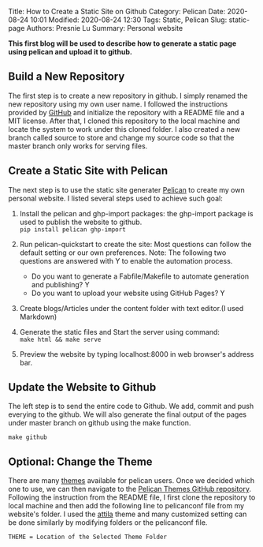 Title: How to Create a Static Site on Github
Category: Pelican
Date: 2020-08-24 10:01
Modified: 2020-08-24 12:30
Tags: Static, Pelican
Slug: static-page
Authors: Presnie Lu
Summary: Personal website


**This first blog will be used to describe how to generate a static page using pelican and upload it to github.**

## Build a New Repository
The first step is to create a new repository in github. I simply renamed the new repository using my own user name. I followed the instructions provided by [GitHub](https://pages.github.com/) and initialize the repository with a README file and a MIT license. After that, I cloned this repository to the local machine and locate the system to work under this cloned folder. I also created a new branch called source to store and change my source code so that the master branch only works for serving files. 

## Create a Static Site with Pelican
The next step is to use the static site generater [Pelican](https://blog.getpelican.com/) to create my own personal website. I listed several steps used to achieve such goal:  

1. Install the pelican and ghp-import packages: the ghp-import package is used to publish the website to github.  
```pip install pelican ghp-import```  
2. Run pelican-quickstart to create the site: Most questions can follow the default setting or our own preferences. Note: The following two questions are answered with Y to enable the automation process.  

    * Do you want to generate a Fabfile/Makefile to automate generation and publishing? Y  
    * Do you want to upload your website using GitHub Pages? Y  
    
3. Create blogs/Articles under the content folder with text editor.(I used Markdown)  
4. Generate the static files and Start the server using command:   
```make html && make serve ```  
  
5. Preview the website by typing localhost:8000 in web browser's address bar.  

## Update the Website to Github
The left step is to send the entire code to Github. We add, commit and push everying to the github. We will also generate the final output of the pages under master branch on github using the make function. 
  
``` make github ```  

## Optional: Change the Theme
There are many [themes](http://www.pelicanthemes.com/) available for pelican users. Once we decided which one to use, we can then navigate to the [Pelican Themes GitHub repository](https://github.com/getpelican/pelican-themes). Following the instruction from the README file, I first clone the repository to local machine and then add the following line to pelicanconf file from my website's folder. I used the [attila](https://github.com/arulrajnet/attila/tree/02dcad911ba1eb2d797a79ec008a810d89a2fde1) theme and many customized setting can be done similarly by modifying folders or the pelicanconf file.  
  
```THEME = Location of the Selected Theme Folder```


